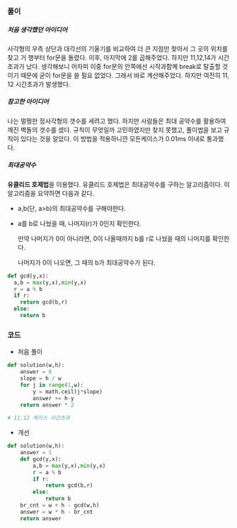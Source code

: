 ### 풀이

##### 처음 생각했던 아이디어

사각형의 우측 상단과 대각선의 기울기를 비교하여 더 큰 지점만 찾아서 그 곳의 위치를 찾고 거 행부터 for문을 돌렸다. 이후, 마지막에 2를 곱해주었다. 하지만 11,12,14가 시간초과가 났다. 생각해보니 어차피 이중 for문의 안쪽에선 시작과함꼐 break로 탈출할 것이기 때문에 굳이 for문을 쓸 필요 없었다. 그래서 바로 계산해주었다. 하지만 여전히 11, 12 시간초과가 발생했다.



##### 참고한 아이디어

나는 멀쩡한 정사각형의 갯수를 세려고 했다. 하지만 사람들은 최대 공약수를 활용하여 깨진 벽돌의 갯수를 셌다. 규칙이 무엇일까 고민하였지만 찾지 못했고, 풀이법을 보고 규칙이 있다는 것을 알았다. 이 방법을 적용하니깐 모든케이스가 0.01ms 이내로 통과했다.



##### 최대공약수

**유클리드 호제법**을 이용했다. 유클리드 호제법은 최대공약수를 구하는 알고리즘이다. 이 알고리즘을 요약하면 다음과 같다.

- a,b(단, a>b)의 최대공약수를 구해야한다.

- a를 b로 나눴을 때, 나머지(r)가 0인지 확인한다.

  만약 나머지가 0이 아니라면, 0이 나올때까지 b를 r로 나눴을 때의 나머지를 확인한다.

  나머지가 0이 나오면, 그 때의 b가 최대공약수가 된다.

```python
def gcd(y,x):
  a,b = max(y,x),min(y,x)
  r = a % b
  if r:
    return gcd(b,r)
  else:
    return b
```



### 코드

- 처음 풀이

```python
def solution(w,h):
    answer = 0
    slope = h / w
    for j in range(1,w):
        y = math.ceil(j*slope)
        answer += h-y
    return answer * 2
  
# 11,12 케이스 시간초과
```

- 개선

```python
def solution(w,h):
    answer = 1
    def gcd(y,x):
        a,b = max(y,x),min(y,x)
        r = a % b
        if r:
            return gcd(b,r)
        else:
            return b
    br_cnt = w + h - gcd(w,h)
    answer = w * h - br_cnt
    return answer
```

